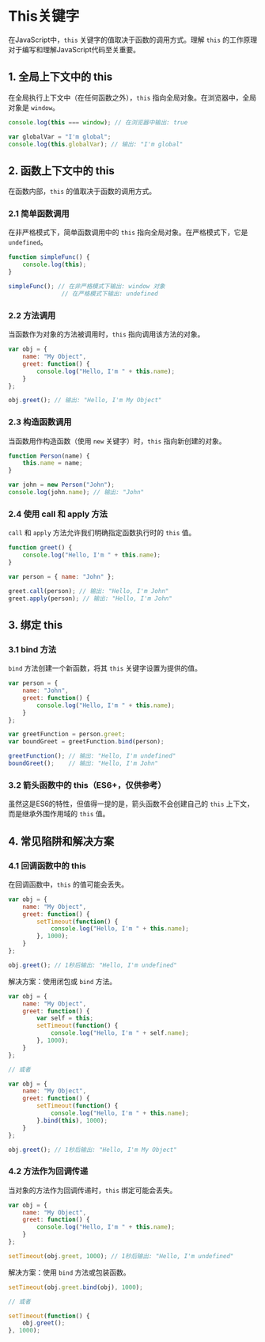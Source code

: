 # This关键字

在JavaScript中，`this` 关键字的值取决于函数的调用方式。理解 `this` 的工作原理对于编写和理解JavaScript代码至关重要。

## 1. 全局上下文中的 this

在全局执行上下文中（在任何函数之外），`this` 指向全局对象。在浏览器中，全局对象是 `window`。

```javascript
console.log(this === window); // 在浏览器中输出: true

var globalVar = "I'm global";
console.log(this.globalVar); // 输出: "I'm global"
```

## 2. 函数上下文中的 this

在函数内部，`this` 的值取决于函数的调用方式。

### 2.1 简单函数调用

在非严格模式下，简单函数调用中的 `this` 指向全局对象。在严格模式下，它是 `undefined`。

```javascript
function simpleFunc() {
    console.log(this);
}

simpleFunc(); // 在非严格模式下输出: window 对象
               // 在严格模式下输出: undefined
```

### 2.2 方法调用

当函数作为对象的方法被调用时，`this` 指向调用该方法的对象。

```javascript
var obj = {
    name: "My Object",
    greet: function() {
        console.log("Hello, I'm " + this.name);
    }
};

obj.greet(); // 输出: "Hello, I'm My Object"
```

### 2.3 构造函数调用

当函数用作构造函数（使用 `new` 关键字）时，`this` 指向新创建的对象。

```javascript
function Person(name) {
    this.name = name;
}

var john = new Person("John");
console.log(john.name); // 输出: "John"
```

### 2.4 使用 call 和 apply 方法

`call` 和 `apply` 方法允许我们明确指定函数执行时的 `this` 值。

```javascript
function greet() {
    console.log("Hello, I'm " + this.name);
}

var person = { name: "John" };

greet.call(person); // 输出: "Hello, I'm John"
greet.apply(person); // 输出: "Hello, I'm John"
```

## 3. 绑定 this

### 3.1 bind 方法

`bind` 方法创建一个新函数，将其 `this` 关键字设置为提供的值。

```javascript
var person = {
    name: "John",
    greet: function() {
        console.log("Hello, I'm " + this.name);
    }
};

var greetFunction = person.greet;
var boundGreet = greetFunction.bind(person);

greetFunction(); // 输出: "Hello, I'm undefined"
boundGreet();    // 输出: "Hello, I'm John"
```

### 3.2 箭头函数中的 this（ES6+，仅供参考）

虽然这是ES6的特性，但值得一提的是，箭头函数不会创建自己的 `this` 上下文，而是继承外围作用域的 `this` 值。

## 4. 常见陷阱和解决方案

### 4.1 回调函数中的 this

在回调函数中，`this` 的值可能会丢失。

```javascript
var obj = {
    name: "My Object",
    greet: function() {
        setTimeout(function() {
            console.log("Hello, I'm " + this.name);
        }, 1000);
    }
};

obj.greet(); // 1秒后输出: "Hello, I'm undefined"
```

解决方案：使用闭包或 `bind` 方法。

```javascript
var obj = {
    name: "My Object",
    greet: function() {
        var self = this;
        setTimeout(function() {
            console.log("Hello, I'm " + self.name);
        }, 1000);
    }
};

// 或者

var obj = {
    name: "My Object",
    greet: function() {
        setTimeout(function() {
            console.log("Hello, I'm " + this.name);
        }.bind(this), 1000);
    }
};

obj.greet(); // 1秒后输出: "Hello, I'm My Object"
```

### 4.2 方法作为回调传递

当对象的方法作为回调传递时，`this` 绑定可能会丢失。

```javascript
var obj = {
    name: "My Object",
    greet: function() {
        console.log("Hello, I'm " + this.name);
    }
};

setTimeout(obj.greet, 1000); // 1秒后输出: "Hello, I'm undefined"
```

解决方案：使用 `bind` 方法或包装函数。

```javascript
setTimeout(obj.greet.bind(obj), 1000);

// 或者

setTimeout(function() {
    obj.greet();
}, 1000);
```

